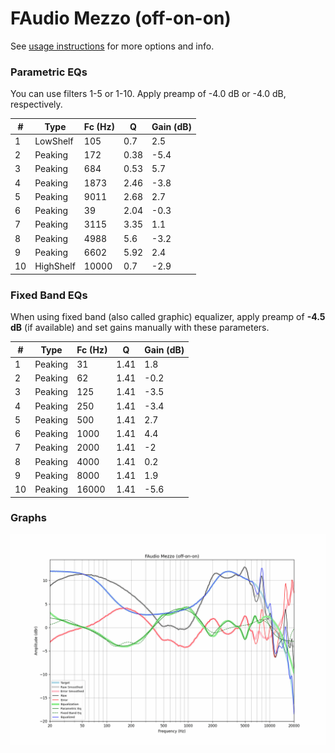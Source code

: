 # FAudio Mezzo (off-on-on)
See [usage instructions](https://github.com/jaakkopasanen/AutoEq#usage) for more options and info.

### Parametric EQs
You can use filters 1-5 or 1-10. Apply preamp of -4.0 dB or -4.0 dB, respectively.

|   # | Type      |   Fc (Hz) |    Q |   Gain (dB) |
|-----|-----------|-----------|------|-------------|
|   1 | LowShelf  |       105 | 0.7  |         2.5 |
|   2 | Peaking   |       172 | 0.38 |        -5.4 |
|   3 | Peaking   |       684 | 0.53 |         5.7 |
|   4 | Peaking   |      1873 | 2.46 |        -3.8 |
|   5 | Peaking   |      9011 | 2.68 |         2.7 |
|   6 | Peaking   |        39 | 2.04 |        -0.3 |
|   7 | Peaking   |      3115 | 3.35 |         1.1 |
|   8 | Peaking   |      4988 | 5.6  |        -3.2 |
|   9 | Peaking   |      6602 | 5.92 |         2.4 |
|  10 | HighShelf |     10000 | 0.7  |        -2.9 |

### Fixed Band EQs
When using fixed band (also called graphic) equalizer, apply preamp of **-4.5 dB** (if available) and set gains manually with these parameters.

|   # | Type    |   Fc (Hz) |    Q |   Gain (dB) |
|-----|---------|-----------|------|-------------|
|   1 | Peaking |        31 | 1.41 |         1.8 |
|   2 | Peaking |        62 | 1.41 |        -0.2 |
|   3 | Peaking |       125 | 1.41 |        -3.5 |
|   4 | Peaking |       250 | 1.41 |        -3.4 |
|   5 | Peaking |       500 | 1.41 |         2.7 |
|   6 | Peaking |      1000 | 1.41 |         4.4 |
|   7 | Peaking |      2000 | 1.41 |        -2   |
|   8 | Peaking |      4000 | 1.41 |         0.2 |
|   9 | Peaking |      8000 | 1.41 |         1.9 |
|  10 | Peaking |     16000 | 1.41 |        -5.6 |

### Graphs
![](./FAudio%20Mezzo%20(off-on-on).png)
